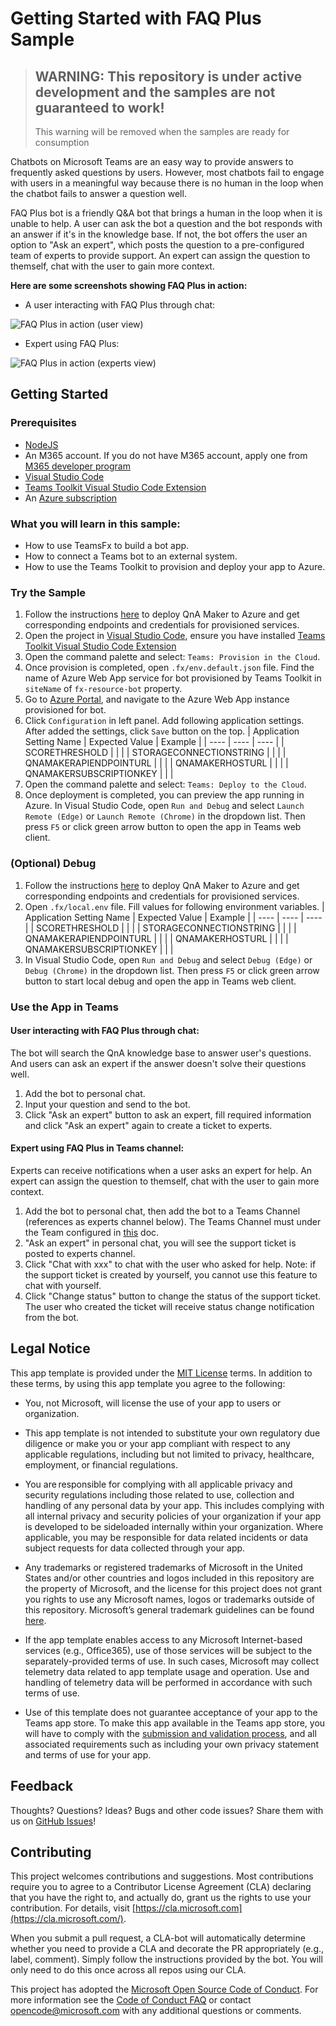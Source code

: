 # Getting Started with FAQ Plus Sample

> ## WARNING: This repository is under active development and the samples are not guaranteed to work!
> This warning will be removed when the samples are ready for consumption

Chatbots on Microsoft Teams are an easy way to provide answers to frequently asked questions by users. However, most chatbots fail to engage with users in a meaningful way because there is no human in the loop when the chatbot fails to answer a question well.

FAQ Plus bot is a friendly Q&A bot that brings a human in the loop when it is unable to help. A user can ask the bot a question and the bot responds with an answer if it's in the knowledge base. If not, the bot offers the user an option to "Ask an expert", which posts the question to a pre-configured team of experts to provide support. An expert can assign the question to themself, chat with the user to gain more context.

**Here are some screenshots showing FAQ Plus in action:**

*	A user interacting with FAQ Plus through chat:

![FAQ Plus in action (user view)](https://github.com/OfficeDev/microsoft-teams-faqplusplus-app/wiki/images/FAQPlusEndUser.gif)

*	Expert using FAQ Plus:

![FAQ Plus in action (experts view)](https://github.com/OfficeDev/microsoft-teams-faqplusplus-app/wiki/images/FAQPlusExperts.gif)

## Getting Started

### Prerequisites

- [NodeJS](https://nodejs.org/en/)
- An M365 account. If you do not have M365 account, apply one from [M365 developer program](https://developer.microsoft.com/en-us/microsoft-365/dev-program)
- [Visual Studio Code](https://code.visualstudio.com/)
- [Teams Toolkit Visual Studio Code Extension](https://aka.ms/teams-toolkit)
- An [Azure subscription](https://azure.microsoft.com/en-us/free/)

### What you will learn in this sample:

- How to use TeamsFx to build a bot app.
- How to connect a Teams bot to an external system.
- How to use the Teams Toolkit to provision and deploy your app to Azure.

### Try the Sample

1. Follow the instructions [here](docs/deploy-qna-maker-services) to deploy QnA Maker to Azure and get corresponding endpoints and credentials for provisioned services.
2. Open the project in [Visual Studio Code](https://code.visualstudio.com/), ensure you have installed [Teams Toolkit Visual Studio Code Extension](https://aka.ms/teams-toolkit)
3. Open the command palette and select: `Teams: Provision in the Cloud`.
4. Once provision is completed, open `.fx/env.default.json` file. Find the name of Azure Web App service for bot provisioned by Teams Toolkit in `siteName` of `fx-resource-bot` property.
5. Go to [Azure Portal](https://ms.portal.azure.com/#home), and navigate to the Azure Web App instance provisioned for bot.
6. Click `Configuration` in left panel. Add following application settings. After added the settings, click `Save` button on the top.
    | Application Setting Name | Expected Value | Example |
    | ---- | ---- | ---- |
    | SCORETHRESHOLD |  |  |
    | STORAGECONNECTIONSTRING |  |  |
    | QNAMAKERAPIENDPOINTURL |  |  |
    | QNAMAKERHOSTURL |  |  |
    | QNAMAKERSUBSCRIPTIONKEY |  |  |
7. Open the command palette and select: `Teams: Deploy to the Cloud`.
8. Once deployment is completed, you can preview the app running in Azure. In Visual Studio Code, open `Run and Debug` and select `Launch Remote (Edge)` or `Launch Remote (Chrome)` in the dropdown list. Then press `F5` or click green arrow button to open the app in Teams web client.

### (Optional) Debug

1. Follow the instructions [here](docs/deploy-qna-maker-services) to deploy QnA Maker to Azure and get corresponding endpoints and credentials for provisioned services.
2. Open `.fx/local.env` file. Fill values for following environment variables.
    | Application Setting Name | Expected Value | Example |
    | ---- | ---- | ---- |
    | SCORETHRESHOLD |  |  |
    | STORAGECONNECTIONSTRING |  |  |
    | QNAMAKERAPIENDPOINTURL |  |  |
    | QNAMAKERHOSTURL |  |  |
    | QNAMAKERSUBSCRIPTIONKEY |  |  |
3. In Visual Studio Code, open `Run and Debug` and select `Debug (Edge)` or `Debug (Chrome)` in the dropdown list. Then press `F5` or click green arrow button to start local debug and open the app in Teams web client.

### Use the App in Teams

#### User interacting with FAQ Plus through chat:

The bot will search the QnA knowledge base to answer user's questions. And users can ask an expert if the answer doesn't solve their questions well.
1. Add the bot to personal chat.
2. Input your question and send to the bot.
3. Click "Ask an expert" button to ask an expert, fill required information and click "Ask an expert" again to create a ticket to experts.

#### Expert using FAQ Plus in Teams channel:

Experts can receive notifications when a user asks an expert for help. An expert can assign the question to themself, chat with the user to gain more context.
1. Add the bot to personal chat, then add the bot to a Teams Channel (references as experts channel below). The Teams Channel must under the Team configured in [this](docs/deploy-qna-maker-services) doc.
2. "Ask an expert" in personal chat, you will see the support ticket is posted to experts channel.
3. Click "Chat with xxx" to chat with the user who asked for help. Note: if the support ticket is created by yourself, you cannot use this feature to chat with yourself.
4. Click "Change status" button to change the status of the support ticket. The user who created the ticket will receive status change notification from the bot.

## Legal Notice

This app template is provided under the [MIT License](https://github.com/OfficeDev/TeamsFx-Samples/blob/main/LICENSE) terms.  In addition to these terms, by using this app template you agree to the following:

- You, not Microsoft, will license the use of your app to users or organization. 

- This app template is not intended to substitute your own regulatory due diligence or make you or your app compliant with respect to any applicable regulations, including but not limited to privacy, healthcare, employment, or financial regulations.

- You are responsible for complying with all applicable privacy and security regulations including those related to use, collection and handling of any personal data by your app. This includes complying with all internal privacy and security policies of your organization if your app is developed to be sideloaded internally within your organization. Where applicable, you may be responsible for data related incidents or data subject requests for data collected through your app.

- Any trademarks or registered trademarks of Microsoft in the United States and/or other countries and logos included in this repository are the property of Microsoft, and the license for this project does not grant you rights to use any Microsoft names, logos or trademarks outside of this repository. Microsoft’s general trademark guidelines can be found [here](https://www.microsoft.com/en-us/legal/intellectualproperty/trademarks/usage/general.aspx).

- If the app template enables access to any Microsoft Internet-based services (e.g., Office365), use of those services will be subject to the separately-provided terms of use. In such cases, Microsoft may collect telemetry data related to app template usage and operation. Use and handling of telemetry data will be performed in accordance with such terms of use.

- Use of this template does not guarantee acceptance of your app to the Teams app store. To make this app available in the Teams app store, you will have to comply with the [submission and validation process](https://docs.microsoft.com/en-us/microsoftteams/platform/concepts/deploy-and-publish/appsource/publish), and all associated requirements such as including your own privacy statement and terms of use for your app.

## Feedback

Thoughts? Questions? Ideas? Bugs and other code issues? Share them with us on [GitHub Issues](https://github.com/OfficeDev/TeamsFx-Samples/issues)!

## Contributing

This project welcomes contributions and suggestions. Most contributions require you to agree to a Contributor License Agreement (CLA) declaring that you have the right to, and actually do, grant us the rights to use your contribution. For details, visit [https://cla.microsoft.com](https://cla.microsoft.com/).

When you submit a pull request, a CLA-bot will automatically determine whether you need to provide a CLA and decorate the PR appropriately (e.g., label, comment). Simply follow the instructions provided by the bot. You will only need to do this once across all repos using our CLA.

This project has adopted the [Microsoft Open Source Code of Conduct](https://opensource.microsoft.com/codeofconduct/). For more information see the [Code of Conduct FAQ](https://opensource.microsoft.com/codeofconduct/FAQ/) or contact [opencode@microsoft.com](mailto:opencode@microsoft.com) with any additional questions or comments.